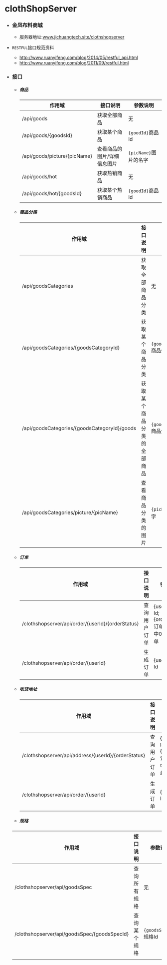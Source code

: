 # clothShopServer
- ### 金凤布料商城

  - 服务器地址:www.jichuangtech.site/clothshopserver


-  ``RESTFUL``接口规范资料
    - http://www.ruanyifeng.com/blog/2014/05/restful_api.html
    - http://www.ruanyifeng.com/blog/2011/09/restful.html


- ### 接口

  - ##### 商品

    | 作用域                          | 接口说明           | 参数说明               |
    | ---------------------------- | -------------- | ------------------ |
    | /api/goods                   | 获取全部商品         | 无                  |
    | /api/goods/{goodsId}         | 获取某个商品         | ``{goodId}``商品Id   |
    | /api/goods/picture/{picName} | 查看商品的图片/详细信息图片 | ``{picName}``图片的名字 |
    | /api/goods/hot               | 获取热销商品         | 无                  |
    | /api/goods/hot/{goodsId}     | 获取某个热销商品       | ``{goodId}``商品Id   |

  - ##### 商品分类

    | 作用域                                      | 接口说明          | 参数说明                        |
    | ---------------------------------------- | ------------- | --------------------------- |
    | /api/goodsCategories                     | 获取全部商品分类      | 无                           |
    | /api/goodsCategories/{goodsCategoryId}   | 获取某个商品分类      | ``{goodsCategoryId}``商品分类Id |
    | /api/goodsCategories/{goodsCategoryId}/goods | 获取某个商品分类的全部商品 | ``{goodsCategoryId}``商品分类Id |
    | /api/goodsCategories/picture/{picName}   | 查看商品分类的图片     | ``{picName}``图片的名字          |

  - ##### 订单

    | 作用域                                      | 接口说明   | 参数说明                                     |
    | ---------------------------------------- | ------ | ---------------------------------------- |
    | /clothshopserver/api/order/{userId}/{orderStatus} | 查询用户订单 | {userId}:用户Id;{orderStatus}:订单状态，其中0表所有订单 |
    | /clothshopserver/api/order/{userId}      | 生成订单   | {userId}:用户Id                            |

  - ##### 收货地址

    | 作用域                                      | 接口说明   | 参数说明                                     |
    | ---------------------------------------- | ------ | ---------------------------------------- |
    | /clothshopserver/api/address/{userId}/{orderStatus} | 查询用户订单 | {userId}:用户Id;{orderStatus}:订单状态，其中0表所有订单 |
    | /clothshopserver/api/order/{userId}      | 生成订单   | {userId}:用户Id                            |

  -   ##### 规格

  | 作用域                                      | 接口说明   | 参数说明                  |
  | ---------------------------------------- | ------ | --------------------- |
  | /clothshopserver/api/goodsSpec           | 查询所有规格 | 无                     |
  | /clothshopserver/api/goodsSpec/{goodsSpecId} | 查询某个规格 | ``{goodsSpecId}``规格Id |
  |                                          |        |                       |
